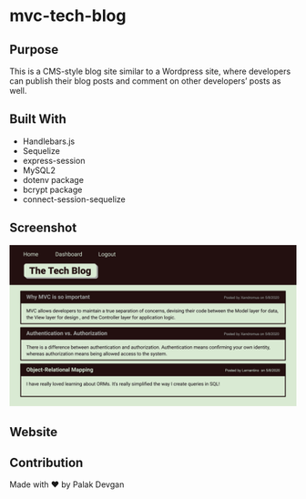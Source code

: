 # mvc-tech-blog

## Purpose
This is a CMS-style blog site similar to a Wordpress site, where developers can publish their blog posts and comment on other developers’ posts as well.

## Built With
* Handlebars.js
* Sequelize
* express-session
* MySQL2
* dotenv package
* bcrypt package
* connect-session-sequelize

## Screenshot
![Screenshot](https://github.com/palakdevgan/mvc-tech-blog/blob/main/public/images/screenshot.png?raw=true)

## Website


## Contribution
Made with ❤️ by Palak Devgan